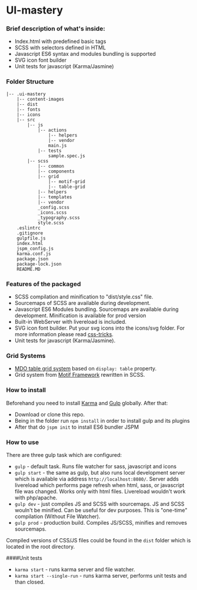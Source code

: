# UI-mastery
### Brief description of what's inside:
* Index.html with predefined basic tags
* SCSS with selectors defined in HTML
* Javascript ES6 syntax and modules bundling is supported
* SVG icon font builder
* Unit tests for javascript (Karma/Jasmine)

### Folder Structure
```
|-- .ui-mastery
    |-- content-images
    |-- dist
    |-- fonts
    |-- icons
    |-- src
        |-- js
            |-- actions
                |-- helpers
                |-- vendor
                main.js
            |-- tests
                sample.spec.js
        |-- scss
            |-- common
            |-- components
            |-- grid
                |-- motif-grid
                |-- table-grid
            |-- helpers
            |-- templates
            |-- vendor
            _config.scss
            _icons.scss
            _typography.scss
            style.scss
    .eslintrc
    .gitignore
    gulpfile.js
    index.html
    jspm_config.js
    karma.conf.js
    package.json
    package-lock.json
    README.MD
```

### Features of the packaged
* SCSS compilation and minification to "dist/style.css" file.
* Sourcemaps of SCSS are available during development.
* Javascript ES6 Modules bundling. Sourcemaps are available during development. Minification is available for prod version
* Built-in WebServer with livereload is included.
* SVG icon font builder. Put your svg icons into the icons/svg folder. For more information please read [css-tricks](https://css-tricks.com/svg-sprites-use-better-icon-fonts/).
* Unit tests for javascript (Karma/Jasmine).

### Grid Systems
* [MDO table grid system](http://mdo.github.io/table-grid/) based on `display: table` property. 
* Grid system from [Motif Framework](https://github.com/MotifFramework/Motif) rewritten in SCSS.  

### How to install

Beforehand you need to install [Karma](https://www.npmjs.com/package/karma) and [Gulp](https://www.npmjs.com/package/gulp) globally. After that:

* Download or clone this repo.
* Being in the folder run ```npm install``` in order to install gulp and its plugins
* After that do ```jspm init``` to install ES6 bundler JSPM

### How to use

There are three gulp task which are configured:

* `gulp` - default task. Runs file watcher for sass, javascript and icons
* `gulp start` - the same as gulp, but also runs local development server which is available via address `http://localhost:8080/`. Server adds livereload which performs page refresh when html, sass, or javascript file was changed. Works only with html files. Livereload wouldn't work with php/apache.
* `gulp dev` - just compiles JS and SCSS with sourcemaps. JS and SCSS wouln't be minified. Can be useful for dev purposes. This is "one-time" compilation (Without File Watcher).
* `gulp prod` - production build. Compiles JS/SCSS, minifies and removes sourcemaps.

Compiled versions of CSS/JS files could be found in the `dist` folder which is located in the root directory. 

####Unit tests

* `karma start` - runs karma server and file watcher.
* `karma start --single-run` - runs karma server, performs unit tests and than closed.
